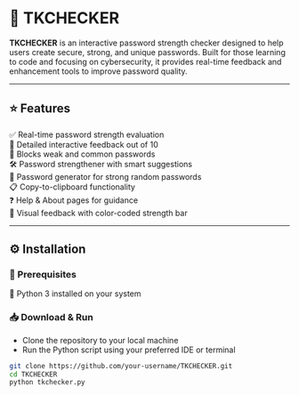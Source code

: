 # 🔐 TKCHECKER  
**TKCHECKER** is an interactive password strength checker designed to help users create secure, strong, and unique passwords. Built for those learning to code and focusing on cybersecurity, it provides real-time feedback and enhancement tools to improve password quality.

---

## ⭐ Features  
✅ Real-time password strength evaluation  
🔑 Detailed interactive feedback out of 10  
📛 Blocks weak and common passwords  
🛠️ Password strengthener with smart suggestions  
🎲 Password generator for strong random passwords  
📋 Copy-to-clipboard functionality  
❓ Help & About pages for guidance  
🌈 Visual feedback with color-coded strength bar  

---

## ⚙️ Installation  

### 🔧 Prerequisites  
🐍 Python 3 installed on your system  

### 📥 Download & Run  
- Clone the repository to your local machine  
- Run the Python script using your preferred IDE or terminal  

```bash
git clone https://github.com/your-username/TKCHECKER.git
cd TKCHECKER
python tkchecker.py
